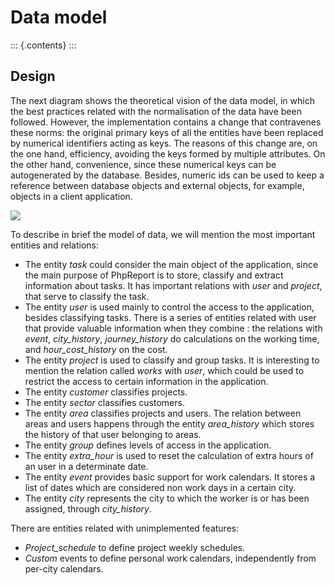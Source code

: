Data model
==========

::: {.contents}
:::

Design
------

The next diagram shows the theoretical vision of the data model, in
which the best practices related with the normalisation of the data have
been followed. However, the implementation contains a change that
contravenes these norms: the original primary keys of all the entities
have been replaced by numerical identifiers acting as keys. The reasons
of this change are, on the one hand, efficiency, avoiding the keys
formed by multiple attributes. On the other hand, convenience, since
these numerical keys can be autogenerated by the database. Besides,
numeric ids can be used to keep a reference between database objects and
external objects, for example, objects in a client application.

![](i/E-R-data-model.png)

To describe in brief the model of data, we will mention the most
important entities and relations:

-   The entity *task* could consider the main object of the application,
    since the main purpose of PhpReport is to store, classify and
    extract information about tasks. It has important relations with
    *user* and *project*, that serve to classify the task.
-   The entity *user* is used mainly to control the access to the
    application, besides classifying tasks. There is a series of
    entities related with user that provide valuable information when
    they combine : the relations with *event*, *city\_history*,
    *journey\_history* do calculations on the working time, and
    *hour\_cost\_history* on the cost.
-   The entity *project* is used to classify and group tasks. It is
    interesting to mention the relation called *works* with *user*,
    which could be used to restrict the access to certain information in
    the application.
-   The entity *customer* classifies projects.
-   The entity *sector* classifies customers.
-   The entity *area* classifies projects and users. The relation
    between areas and users happens through the entity *area\_history*
    which stores the history of that user belonging to areas.
-   The entity *group* defines levels of access in the application.
-   The entity *extra\_hour* is used to reset the calculation of extra
    hours of an user in a determinate date.
-   The entity *event* provides basic support for work calendars. It
    stores a list of dates which are considered non work days in a
    certain city.
-   The entity *city* represents the city to which the worker is or has
    been assigned, through *city\_history*.

There are entities related with unimplemented features:

-   *Project\_schedule* to define project weekly schedules.
-   *Custom* events to define personal work calendars, independently
    from per-city calendars.
